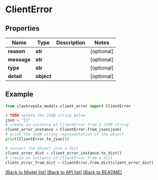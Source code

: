 # ClientError


## Properties

Name | Type | Description | Notes
------------ | ------------- | ------------- | -------------
**reason** | **str** |  | [optional] 
**message** | **str** |  | [optional] 
**type** | **str** |  | [optional] 
**detail** | **object** |  | [optional] 

## Example

```python
from clashroyale.models.client_error import ClientError

# TODO update the JSON string below
json = "{}"
# create an instance of ClientError from a JSON string
client_error_instance = ClientError.from_json(json)
# print the JSON string representation of the object
print(ClientError.to_json())

# convert the object into a dict
client_error_dict = client_error_instance.to_dict()
# create an instance of ClientError from a dict
client_error_from_dict = ClientError.from_dict(client_error_dict)
```
[[Back to Model list]](../README.md#documentation-for-models) [[Back to API list]](../README.md#documentation-for-api-endpoints) [[Back to README]](../README.md)


